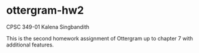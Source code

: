 # ottergram-hw2

CPSC 349-01 
Kalena Singbandith

This is the second homework assignment of Ottergram up to chapter 7 with additional features.

